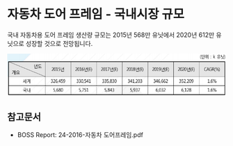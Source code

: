 # 자동차 도어 프레임 - 국내시장 규모

국내 자동차용 도어 프레임 생산량 규모는 2015년 568만 유닛에서 2020년 612만 유닛으로 성장할 것으로 전망됩니다.


![자동차용_도어_프레임_생산량_규모](./images/도어프레임_Q12_2_1.PNG)


## 참고문서
- BOSS Report: 24-2016-자동차 도어프레임.pdf
